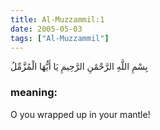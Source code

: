 ```yaml
---
title: Al-Muzzammil:1
date: 2005-05-03
tags: ["Al-Muzzammil"]
---
```

بِسْمِ اللَّهِ الرَّحْمَٰنِ الرَّحِيمِ يَا أَيُّهَا الْمُزَّمِّلُ
### meaning: 
O you wrapped up in your mantle!
